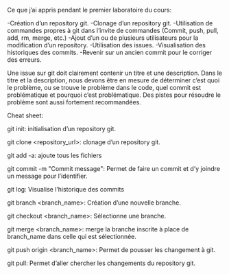Ce que j’ai appris pendant le premier laboratoire du cours:

-Création d’un repository git.
-Clonage d’un repository git.
-Utilisation de commandes propres à git dans l’invite de commandes (Commit, push, pull, add, rm, merge, etc.)
-Ajout d’un ou de plusieurs utilisateurs pour la modification d’un repository.
-Utilisation des issues.
-Visualisation des historiques des commits.
-Revenir sur un ancien commit pour le corriger des erreurs.

Une issue sur git doit clairement contenir un titre et une description. Dans le titre et la description, nous devons être en mesure de déterminer c’est quoi le problème, ou se trouve le problème dans le code, quel commit est problématique et pourquoi c’est problématique. Des pistes pour résoudre le problème sont aussi fortement recommandées.

Cheat sheet:

git init: initialisation d’un repository git.

git clone <repository_url>: clonage d’un repository git.

git add -a: ajoute tous les fichiers

git commit -m "Commit message": Permet de faire un commit et d’y joindre un message pour l’identifier.

git log: Visualise l’historique des commits

git branch <branch_name>: Création d’une nouvelle branche.

git checkout <branch_name>: Sélectionne une branche.

git merge <branch_name>: merge la branche inscrite à place de branch_name dans celle qui est sélectionnée.

git push origin <branch_name>: Permet de pousser les changement à git.

git pull: Permet d’aller chercher les changements du repository git.

